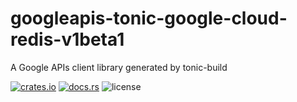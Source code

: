 # googleapis-tonic-google-cloud-redis-v1beta1

A Google APIs client library generated by tonic-build

[![crates.io](https://img.shields.io/crates/v/googleapis-tonic-google-cloud-redis-v1beta1)](https://crates.io/crates/googleapis-tonic-google-cloud-redis-v1beta1)
[![docs.rs](https://img.shields.io/docsrs/googleapis-tonic-google-cloud-redis-v1beta1)](https://docs.rs/googleapis-tonic-google-cloud-redis-v1beta1)
![license](https://img.shields.io/crates/l/googleapis-tonic-google-cloud-redis-v1beta1)
